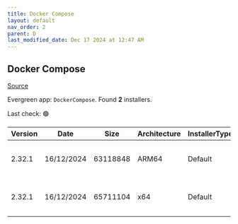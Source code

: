 ```yaml
---
title: Docker Compose
layout: default
nav_order: 2
parent: D
last_modified_date: Dec 17 2024 at 12:47 AM
---
```


## Docker Compose

[Source](https://github.com/docker/compose)

Evergreen app: `DockerCompose`. Found **2** installers.

Last check: 🟢

| Version | Date       | Size     | Architecture | InstallerType | Type | URI                                                                                                                                                                                              |
| ------- | ---------- | -------- | ------------ | ------------- | ---- | ------------------------------------------------------------------------------------------------------------------------------------------------------------------------------------------------ |
| 2.32.1  | 16/12/2024 | 63118848 | ARM64        | Default       | exe  | [https://github.com/docker/compose/releases/download/v2.32.1/docker-compose-windows-aarch64.exe](https://github.com/docker/compose/releases/download/v2.32.1/docker-compose-windows-aarch64.exe) |
| 2.32.1  | 16/12/2024 | 65711104 | x64          | Default       | exe  | [https://github.com/docker/compose/releases/download/v2.32.1/docker-compose-windows-x86_64.exe](https://github.com/docker/compose/releases/download/v2.32.1/docker-compose-windows-x86_64.exe)   |
